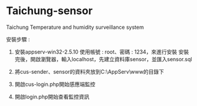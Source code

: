 # Taichung-sensor
Taichung Temperature and humidity surveillance system

安裝步驟 : 

1. 安裝appserv-win32-2.5.10
  使用帳號 : root、密碼 : 1234，來進行安裝
  安裝完後，開啟瀏覽器，輸入localhost，先建立資料庫sensor，並匯入sensor.sql

2. 將cus-sender、sensor的資料夾放到C:\AppServ\www的目錄下

3. 開啟cus-login.php開始感應端監控

4. 開啟login.php開始查看監控資訊
